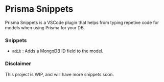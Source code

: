 # Prisma Snippets

Prisma Snippets is a VSCode plugin that helps from typing repetive code for models when using Prisma for your DB.

### Snippets
* `mdib` : Adds a MongoDB ID field to the model.

### Disclaimer
This project is WIP, and will have more snippets soon.